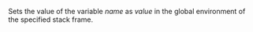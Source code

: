 Sets the value of the variable _name_ as _value_ in the global environment of the specified stack frame.